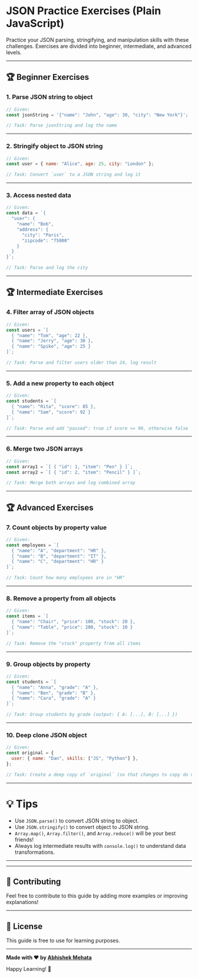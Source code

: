 # JSON Practice Exercises (Plain JavaScript)

Practice your JSON parsing, stringifying, and manipulation skills with these challenges. Exercises are divided into beginner, intermediate, and advanced levels.

---

## 🏆 Beginner Exercises

### 1. Parse JSON string to object

```javascript
// Given:
const jsonString = '{"name": "John", "age": 30, "city": "New York"}';

// Task: Parse jsonString and log the name
```

---

### 2. Stringify object to JSON string

```javascript
// Given:
const user = { name: "Alice", age: 25, city: "London" };

// Task: Convert `user` to a JSON string and log it
```

---

### 3. Access nested data

```javascript
// Given:
const data = `{
  "user": {
    "name": "Bob",
    "address": {
      "city": "Paris",
      "zipcode": "75000"
    }
  }
}`;

// Task: Parse and log the city
```

---

## 🏆 Intermediate Exercises

### 4. Filter array of JSON objects

```javascript
// Given:
const users = `[
  { "name": "Tom", "age": 22 },
  { "name": "Jerry", "age": 30 },
  { "name": "Spike", "age": 25 }
]`;

// Task: Parse and filter users older than 24, log result
```

---

### 5. Add a new property to each object

```javascript
// Given:
const students = `[
  { "name": "Rita", "score": 85 },
  { "name": "Sam", "score": 92 }
]`;

// Task: Parse and add "passed": true if score >= 90, otherwise false
```

---

### 6. Merge two JSON arrays

```javascript
// Given:
const array1 = `[ { "id": 1, "item": "Pen" } ]`;
const array2 = `[ { "id": 2, "item": "Pencil" } ]`;

// Task: Merge both arrays and log combined array
```

---

## 🏆 Advanced Exercises

### 7. Count objects by property value

```javascript
// Given:
const employees = `[
  { "name": "A", "department": "HR" },
  { "name": "B", "department": "IT" },
  { "name": "C", "department": "HR" }
]`;

// Task: Count how many employees are in "HR"
```

---

### 8. Remove a property from all objects

```javascript
// Given:
const items = `[
  { "name": "Chair", "price": 100, "stock": 20 },
  { "name": "Table", "price": 200, "stock": 10 }
]`;

// Task: Remove the "stock" property from all items
```

---

### 9. Group objects by property

```javascript
// Given:
const students = `[
  { "name": "Anna", "grade": "A" },
  { "name": "Ben", "grade": "B" },
  { "name": "Cara", "grade": "A" }
]`;

// Task: Group students by grade (output: { A: [...], B: [...] })
```

---

### 10. Deep clone JSON object

```javascript
// Given:
const original = {
  user: { name: "Dan", skills: ["JS", "Python"] },
};

// Task: Create a deep copy of `original` (so that changes to copy do not affect original)
```

---

# 💡 Tips

- Use `JSON.parse()` to convert JSON string to object.
- Use `JSON.stringify()` to convert object to JSON string.
- `Array.map()`, `Array.filter()`, and `Array.reduce()` will be your best friends!
- Always log intermediate results with `console.log()` to understand data transformations.

---

---

## 🤝 Contributing

Feel free to contribute to this guide by adding more examples or improving explanations!

---

## 📄 License

This guide is free to use for learning purposes.

---

**Made with ❤️ by [Abhishek Mehata](https://github.com/Abhishek-mehata)**

Happy Learning! 🚀

